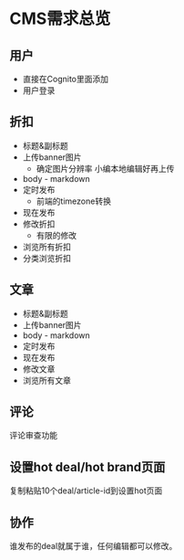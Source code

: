 # CMS需求总览

## 用户
- 直接在Cognito里面添加
- 用户登录

## 折扣
- 标题&副标题
- 上传banner图片
  - 确定图片分辨率 小编本地编辑好再上传
- body - markdown
- 定时发布
  - 前端的timezone转换
- 现在发布
- 修改折扣
  - 有限的修改
- 浏览所有折扣
- 分类浏览折扣

## 文章
- 标题&副标题
- 上传banner图片
- body - markdown
- 定时发布
- 现在发布
- 修改文章
- 浏览所有文章

## 评论
评论审查功能

## 设置hot deal/hot brand页面
复制粘贴10个deal/article-id到设置hot页面

## 协作
谁发布的deal就属于谁，任何编辑都可以修改。